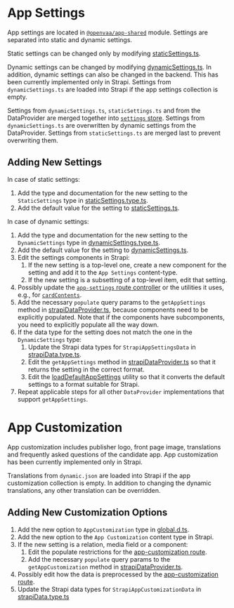 # App Settings

App settings are located in [`@openvaa/app-shared`](../packages/app-shared/src/settings/) module. Settings are separated into static and dynamic settings.

Static settings can be changed only by modifying [staticSettings.ts](../packages/app-shared/src/settings/staticSettings.ts).

Dynamic settings can be changed by modifying [dynamicSettings.ts](../packages/app-shared/src/settings/dynamicSettings.ts). In addition, dynamic settings can also be changed in the backend. This has been currently implemented only in Strapi. Settings from `dynamicSettings.ts` are loaded into Strapi if the app settings collection is empty.

Settings from `dynamicSettings.ts`, `staticSettings.ts` and from the DataProvider are merged together into [`settings` store](../frontend/src/lib/stores/stores.ts). Settings from `dynamicSettings.ts` are overwritten by dynamic settings from the DataProvider. Settings from `staticSettings.ts` are merged last to prevent overwriting them.

## Adding New Settings

In case of static settings:

1. Add the type and documentation for the new setting to the `StaticSettings` type in [staticSettings.type.ts](../packages/app-shared/src/settings/staticSettings.type.ts).
2. Add the default value for the setting to [staticSettings.ts](../packages/app-shared/src/settings/staticSettings.ts).

In case of dynamic settings:

1. Add the type and documentation for the new setting to the `DynamicSettings` type in [dynamicSettings.type.ts](../packages/app-shared/src/settings/dynamicSettings.type.ts).
2. Add the default value for the setting to [dynamicSettings.ts](../packages/app-shared/src/settings/dynamicSettings.ts).
3. Edit the settings components in Strapi:
   1. If the new setting is a top-level one, create a new component for the setting and add it to the `App Settings` content-type.
   2. If the new setting is a subsetting of a top-level item, edit that setting.
4. Possibly update the [`app-settings` route controller](../backend/vaa-strapi/src/api/app-setting/controllers/app-setting.ts) or the utilities it uses, e.g., for [`cardContents`](../backend/vaa-strapi/src/functions/utils/appSettings.ts).
5. Add the necessary `populate` query params to the `getAppSettings` method in [strapiDataProvider.ts](../frontend/src/lib/api/adapters/strapi/dataProvider/strapiDataProvider.ts), because components need to be explicitly populated. Note that if the components have subcomponents, you need to explicitly populate all the way down.
6. If the data type for the setting does not match the one in the `DynamicSettings` type:
   1. Update the Strapi data types for `StrapiAppSettingsData` in [strapiData.type.ts](../frontend/src/lib/api/adapters/strapi/strapiData.type.ts).
   2. Edit the `getAppSettings` method in [strapiDataProvider.ts](../frontend/src/lib/api/adapters/strapi/dataProvider/strapiDataProvider.ts) so that it returns the setting in the correct format.
   3. Edit the [loadDefaultAppSettings](../backend/vaa-strapi/src/functions/loadDefaultAppSettings.ts) utility so that it converts the default settings to a format suitable for Strapi.
7. Repeat applicable steps for all other `DataProvider` implementations that support `getAppSettings`.

# App Customization

App customization includes publisher logo, front page image, translations and frequently asked questions of the candidate app. App customization has been currently implemented only in Strapi.

Translations from `dynamic.json` are loaded into Strapi if the app customization collection is empty. In addition to changing the dynamic translations, any other translation can be overridden.

## Adding New Customization Options

1. Add the new option to `AppCustomization` type in [global.d.ts](frontend/src/lib/types/global.d.ts).
2. Add the new option to the `App Customization` content type in Strapi.
3. If the new setting is a relation, media field or a component:
   1. Edit the populate restrictions for the [app-customization route](backend/vaa-strapi/src/api/app-customization/routes/app-customization.ts).
   2. Add the necessary `populate` query params to the `getAppCustomization` method in [strapiDataProvider.ts](../frontend/src/lib/api/adapters/strapi/dataProvider/strapiDataProvider.ts).
4. Possibly edit how the data is preprocessed by the [app-customization route](backend/vaa-strapi/src/api/app-customization/routes/app-customization.ts).
5. Update the Strapi data types for `StrapiAppCustomizationData` in [strapiData.type.ts](../frontend/src/lib/api/adapters/strapi/strapiData.type.ts)
